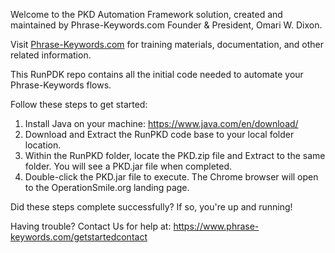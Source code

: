 Welcome to the PKD Automation Framework solution, created and maintained by Phrase-Keywords.com Founder & President, Omari W. Dixon.  

Visit <a href="https://www.Phrase-Keywords.com" target="_blank">Phrase-Keywords.com</a> for training materials, documentation, and other related information. 

This RunPDK repo contains all the initial code needed to automate your Phrase-Keywords flows. 

Follow these steps to get started: 

1) Install Java on your machine: https://www.java.com/en/download/
2) Download and Extract the RunPKD code base to your local folder location.
3) Within the RunPKD folder, locate the PKD.zip file and Extract to the same folder. You will see a PKD.jar file when completed.
4) Double-click the PKD.jar file to execute. The Chrome browser will open to the OperationSmile.org landing page.

Did these steps complete successfully? If so, you're up and running! 

Having trouble? Contact Us for help at: https://www.phrase-keywords.com/getstartedcontact
